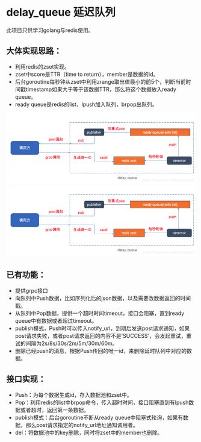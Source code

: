 # delay_queue 延迟队列

此项目只供学习golang与redis使用。

## 大体实现思路：
- 利用redis的zset实现。
- zset中score是TTR（time to return），member是数据的id。
- 后台goroutine每秒钟从zset中利用zrange取出值最小的前5个，判断当前时间戳timestamp如果大于等于该数据TTR，那么将这个数据放入ready queue。
- ready queue是redis的list，lpush加入队列，brpop出队列。



![image](https://github.com/hackssssss/test_git/blob/master/images/20190218195349703.png)
![image](https://raw.githubusercontent.com/hackssssss/test_git/master/images/20190218195349703.png)


## 已有功能：
- 提供grpc接口
- 向队列中Push数据，比如序列化后的json数据，以及需要改数据返回的时间戳。
- 从队列中Pop数据，提供一个超时时间timeout，接口会阻塞，直到ready queue中有数据或者超过timeout。
- publish模式，Push时可以传入notify_url，到期后发送post请求通知，如果post请求失败，或者post请求返回的内容不是'SUCCESS'，会发起重试，重试的间隔为2s/8s/30s/2m/5m/30m/60m。
- 删除已经push的消息，根据Push传回的唯一id，来删除延时队列中对应的数据。

## 接口实现：
- Push：为每个数据生成id，存入数据池和zset中。
- Pop：利用redis的list中brpop命令，传入超时时间，接口阻塞直到有lpush数据或者超时，返回第一条数据。
- publish模式：后台goroutine不断从ready queue中阻塞式轮询，如果有数据，那么post请求指定的notify_url地址通知调用者。
- del：将数据池中的key删除，同时将zset中的member也删除。

